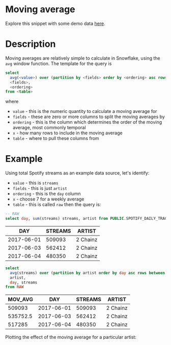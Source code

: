 # Moving average
Explore this snippet with some demo data [here](https://count.co/n/r8NBYWlHNDs?vm=e).



# Description
Moving averages are relatively simple to calculate in Snowflake, using the `avg` window function. The template for the query is

```sql
select
  avg(<value>) over (partition by <fields> order by <ordering> asc rows between <x> preceding and current row) mov_av,
  <fields>,
  <ordering>
from <table>
```
where
- `value` - this is the numeric quantity to calculate a moving average for
- `fields` - these are zero or more columns to split the moving averages by
- `ordering` - this is the column which determines the order of the moving average, most commonly temporal
- `x` - how many rows to include in the moving average
- `table` - where to pull these columns from
# Example
Using total Spotify streams as an example data source, let's identify:
- `value` - this is `streams`
- `fields` - this is just `artist`
- `ordering` - this is the `day` column
- `x` - choose 7 for a weekly average
- `table` - this is called `raw` 
then the query is:

```sql
-- RAW
select day, sum(streams) streams, artist from PUBLIC.SPOTIFY_DAILY_TRACKS group by 1, 3
```
|DAY | STREAMS | ARTIST|
|---|---|----|
|2017-06-01| 509093 | 2 Chainz|
|2017-06-03| 562412 | 2 Chainz|
|2017-06-04| 480350 | 2 Chainz|
```sql
select
  avg(streams) over (partition by artist order by day asc rows between 7 preceding and current row) mov_av,
  artist,
  day, streams
from RAW
```
|MOV_AVG|DAY | STREAMS | ARTIST|
|---|---|---|----|
|509093|2017-06-01| 509093 | 2 Chainz|
|535752.5|2017-06-03| 562412 | 2 Chainz|
|517285|2017-06-04| 480350 | 2 Chainz|

Plotting the effect of the moving average for a particular artist:
